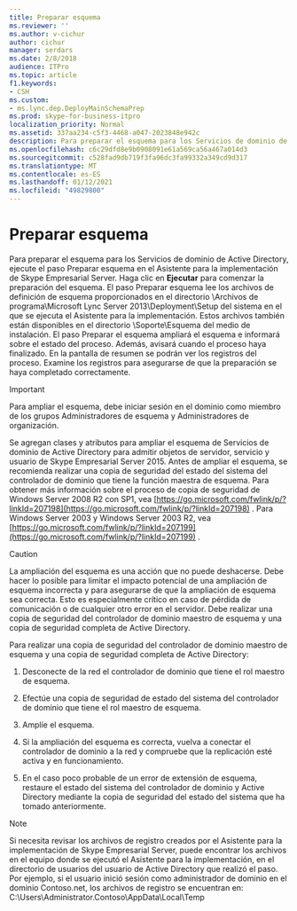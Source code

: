```yaml
---
title: Preparar esquema
ms.reviewer: ''
ms.author: v-cichur
author: cichur
manager: serdars
ms.date: 2/8/2018
audience: ITPro
ms.topic: article
f1.keywords:
- CSH
ms.custom:
- ms.lync.dep.DeployMainSchemaPrep
ms.prod: skype-for-business-itpro
localization_priority: Normal
ms.assetid: 337aa234-c5f3-4468-a047-2023848e942c
description: Para preparar el esquema para los Servicios de dominio de Active Directory, ejecute el paso Preparar esquema en el Asistente para la implementación de Skype Empresarial Server. Haga clic en Ejecutar para comenzar la preparación del esquema. El paso Preparar esquema lee los archivos de definición de esquema proporcionados en el directorio /Program Files/Microsoft Lync Server 2013/Deployment/Setup del sistema en el que se ejecuta el Asistente para la implementación. Estos archivos también están disponibles en los medios de instalación en el directorio de soporte o esquema. El paso Preparar el esquema ampliará el esquema e informará sobre el estado del proceso. Además, avisará cuando el proceso haya finalizado. En la pantalla de resumen se podrán ver los registros del proceso. Examine los registros para asegurarse de que la preparación se haya completado correctamente.
ms.openlocfilehash: c6c29dfd8e9b0908091e61a569ca56a467a014d3
ms.sourcegitcommit: c528fad9db719f3fa96dc3fa99332a349cd9d317
ms.translationtype: MT
ms.contentlocale: es-ES
ms.lasthandoff: 01/12/2021
ms.locfileid: "49829800"
---
```

# <a name="prepare-schema"></a>Preparar esquema
 
Para preparar el esquema para los Servicios de dominio de Active Directory, ejecute el paso Preparar esquema en el Asistente para la implementación de Skype Empresarial Server. Haga clic en **Ejecutar** para comenzar la preparación del esquema. El paso Preparar esquema lee los archivos de definición de esquema proporcionados en el directorio \Archivos de programa\Microsoft Lync Server 2013\Deployment\Setup del sistema en el que se ejecuta el Asistente para la implementación. Estos archivos también están disponibles en el directorio \Soporte\Esquema del medio de instalación. El paso Preparar el esquema ampliará el esquema e informará sobre el estado del proceso. Además, avisará cuando el proceso haya finalizado. En la pantalla de resumen se podrán ver los registros del proceso. Examine los registros para asegurarse de que la preparación se haya completado correctamente.
  
> [!IMPORTANT]
> Para ampliar el esquema, debe iniciar sesión en el dominio como miembro de los grupos Administradores de esquema y Administradores de organización. 
  
Se agregan clases y atributos para ampliar el esquema de Servicios de dominio de Active Directory para admitir objetos de servidor, servicio y usuario de Skype Empresarial Server 2015. Antes de ampliar el esquema, se recomienda realizar una copia de seguridad del estado del sistema del controlador de dominio que tiene la función maestra de esquema. Para obtener más información sobre el proceso de copia de seguridad de Windows Server 2008 R2 con SP1, vea [https://go.microsoft.com/fwlink/p/?linkId=207198](https://go.microsoft.com/fwlink/p/?linkId=207198) . Para Windows Server 2003 y Windows Server 2003 R2, vea [https://go.microsoft.com/fwlink/p/?linkId=207199](https://go.microsoft.com/fwlink/p/?linkId=207199) .
  
> [!CAUTION]
> La ampliación del esquema es una acción que no puede deshacerse. Debe hacer lo posible para limitar el impacto potencial de una ampliación de esquema incorrecta y para asegurarse de que la ampliación de esquema sea correcta. Esto es especialmente crítico en caso de pérdida de comunicación o de cualquier otro error en el servidor. Debe realizar una copia de seguridad del controlador de dominio maestro de esquema y una copia de seguridad completa de Active Directory. 
  
Para realizar una copia de seguridad del controlador de dominio maestro de esquema y una copia de seguridad completa de Active Directory:
  
1. Desconecte de la red el controlador de dominio que tiene el rol maestro de esquema.
    
2. Efectúe una copia de seguridad de estado del sistema del controlador de dominio que tiene el rol maestro de esquema.
    
3. Amplíe el esquema.
    
4. Si la ampliación del esquema es correcta, vuelva a conectar el controlador de dominio a la red y compruebe que la replicación esté activa y en funcionamiento.
    
5. En el caso poco probable de un error de extensión de esquema, restaure el estado del sistema del controlador de dominio y Active Directory mediante la copia de seguridad del estado del sistema que ha tomado anteriormente.
    
> [!NOTE]
> Si necesita revisar los archivos de registro creados por el Asistente para la implementación de Skype Empresarial Server, puede encontrar los archivos en el equipo donde se ejecutó el Asistente para la implementación, en el directorio de usuarios del usuario de Active Directory que realizó el paso. Por ejemplo, si el usuario inició sesión como administrador de dominio en el dominio Contoso.net, los archivos de registro se encuentran en: C:\Users\Administrator.Contoso\AppData\Local\Temp 
  

